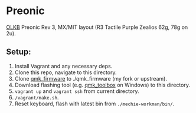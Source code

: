 # Preonic

[OLKB][1] Preonic Rev 3, MX/MIT layout (R3 Tactile Purple Zealios 62g, 78g on 2u).

## Setup:
1. Install Vagrant and any necessary deps.
1. Clone this repo, navigate to this directory.
1. Clone [qmk_firmware][2] to ./qmk_firmware (my fork or upstream).
1. Download flashing tool (e.g. [qmk_toolbox][3] on Windows) to this directory.
1. `vagrant up` and `vagrant ssh` from current directory.
1. `/vagrant/make.sh`.
1. Reset keyboard, flash with latest bin from `./mechie-workman/bin/`.

[1]: https://olkb.com/
[2]: https://github.com/qmk/qmk_firmware/
[3]: https://github.com/qmk/qmk_toolbox
